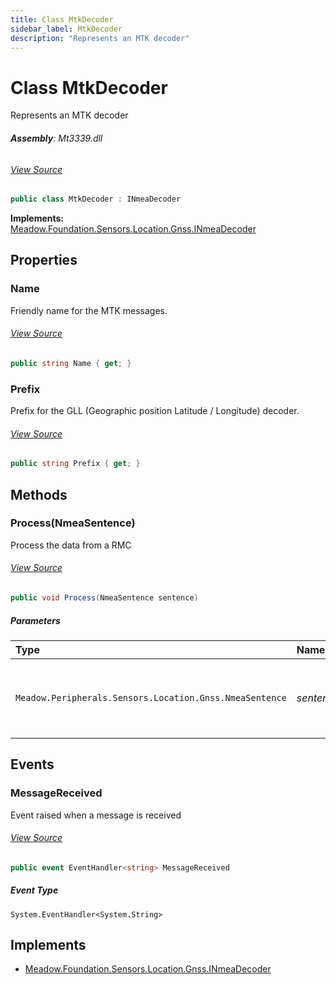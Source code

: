 ```yaml
---
title: Class MtkDecoder
sidebar_label: MtkDecoder
description: "Represents an MTK decoder"
---
```

# Class MtkDecoder
Represents an MTK decoder

###### **Assembly**: Mt3339.dll
###### [View Source](https://github.com/WildernessLabs/Meadow.Foundation.git/blob/develop/Source/Meadow.Foundation.Peripherals/Sensors.Gnss.Mt3339/Driver/MtkDecoder.cs#L10)
```csharp title="Declaration"
public class MtkDecoder : INmeaDecoder
```
**Implements:**  
[Meadow.Foundation.Sensors.Location.Gnss.INmeaDecoder](../Meadow.Foundation.Sensors.Location.Gnss/INmeaDecoder)

## Properties
### Name
Friendly name for the MTK messages.
###### [View Source](https://github.com/WildernessLabs/Meadow.Foundation.git/blob/develop/Source/Meadow.Foundation.Peripherals/Sensors.Gnss.Mt3339/Driver/MtkDecoder.cs#L20)
```csharp title="Declaration"
public string Name { get; }
```
### Prefix
Prefix for the GLL (Geographic position Latitude / Longitude) decoder.
###### [View Source](https://github.com/WildernessLabs/Meadow.Foundation.git/blob/develop/Source/Meadow.Foundation.Peripherals/Sensors.Gnss.Mt3339/Driver/MtkDecoder.cs#L25)
```csharp title="Declaration"
public string Prefix { get; }
```
## Methods
### Process(NmeaSentence)
Process the data from a RMC
###### [View Source](https://github.com/WildernessLabs/Meadow.Foundation.git/blob/develop/Source/Meadow.Foundation.Peripherals/Sensors.Gnss.Mt3339/Driver/MtkDecoder.cs#L31)
```csharp title="Declaration"
public void Process(NmeaSentence sentence)
```

##### Parameters

| Type | Name | Description |
|:--- |:--- |:--- |
| `Meadow.Peripherals.Sensors.Location.Gnss.NmeaSentence` | *sentence* | String array of the message components for a RMC message. |

## Events
### MessageReceived
Event raised when a message is received
###### [View Source](https://github.com/WildernessLabs/Meadow.Foundation.git/blob/develop/Source/Meadow.Foundation.Peripherals/Sensors.Gnss.Mt3339/Driver/MtkDecoder.cs#L15)
```csharp title="Declaration"
public event EventHandler<string> MessageReceived
```
##### Event Type
`System.EventHandler<System.String>`

## Implements

* [Meadow.Foundation.Sensors.Location.Gnss.INmeaDecoder](../Meadow.Foundation.Sensors.Location.Gnss/INmeaDecoder)
